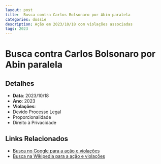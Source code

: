 ```yaml
---
layout: post
title:  Busca contra Carlos Bolsonaro por Abin paralela
categories: dossie
description: Ação em 2023/10/18 com violações associadas
tags: 2023
---
```


# Busca contra Carlos Bolsonaro por Abin paralela

## Detalhes
- **Data**: 2023/10/18
- **Ano**: 2023
- **Violações**:
- Devido Processo Legal
- Proporcionalidade
- Direito à Privacidade

## Links Relacionados
- [Busca no Google para a ação e violações](https://www.google.com/search?q=%22Alexandre%20de%20Moraes%22%20Busca%20contra%20Carlos%20Bolsonaro%20por%20Abin%20paralela%20Devido%20Processo%20Legal%20Proporcionalidade%20Direito%20%C3%A0%20Privacidade%202023)
- [Busca na Wikipedia para a ação e violações](https://en.wikipedia.org/w/index.php?search=%22Alexandre%20de%20Moraes%22%20Busca%20contra%20Carlos%20Bolsonaro%20por%20Abin%20paralela%20Devido%20Processo%20Legal%20Proporcionalidade%20Direito%20%C3%A0%20Privacidade%202023)

